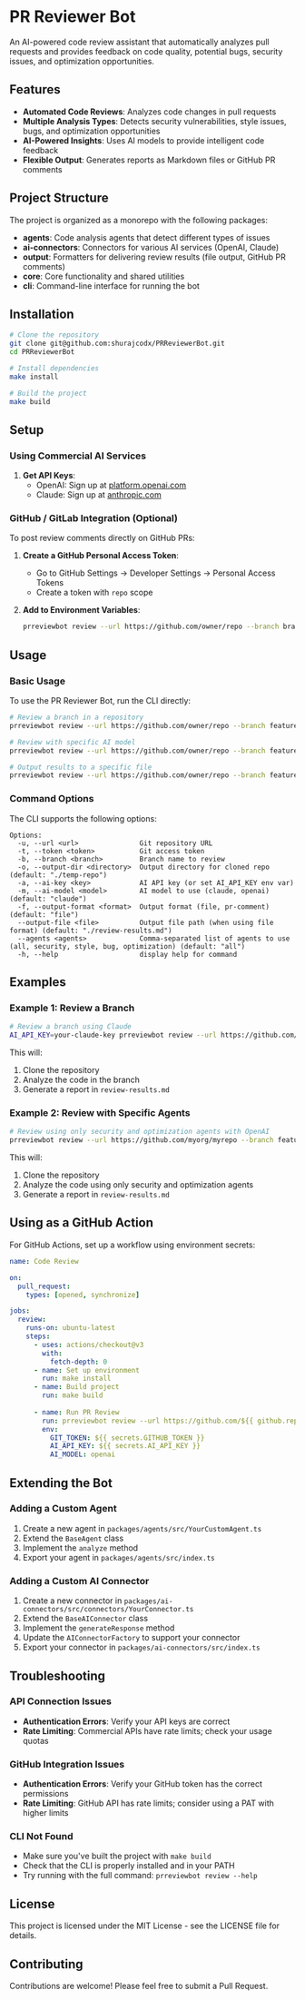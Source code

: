 # PR Reviewer Bot

An AI-powered code review assistant that automatically analyzes pull requests and provides feedback on code quality, potential bugs, security issues, and optimization opportunities.

## Features

- **Automated Code Reviews**: Analyzes code changes in pull requests
- **Multiple Analysis Types**: Detects security vulnerabilities, style issues, bugs, and optimization opportunities
- **AI-Powered Insights**: Uses AI models to provide intelligent code feedback
- **Flexible Output**: Generates reports as Markdown files or GitHub PR comments

## Project Structure

The project is organized as a monorepo with the following packages:

- **agents**: Code analysis agents that detect different types of issues
- **ai-connectors**: Connectors for various AI services (OpenAI, Claude)
- **output**: Formatters for delivering review results (file output, GitHub PR comments)
- **core**: Core functionality and shared utilities
- **cli**: Command-line interface for running the bot

## Installation

```bash
# Clone the repository
git clone git@github.com:shurajcodx/PRReviewerBot.git
cd PRReviewerBot

# Install dependencies
make install

# Build the project
make build
```

## Setup

### Using Commercial AI Services

1. **Get API Keys**:
   - OpenAI: Sign up at [platform.openai.com](https://platform.openai.com)
   - Claude: Sign up at [anthropic.com](https://console.anthropic.com)

### GitHub / GitLab Integration (Optional)

To post review comments directly on GitHub PRs:

1. **Create a GitHub Personal Access Token**:
   - Go to GitHub Settings → Developer Settings → Personal Access Tokens
   - Create a token with `repo` scope

2. **Add to Environment Variables**:

   ```bash
   prreviewbot review --url https://github.com/owner/repo --branch branch-name --token your-github-token
   ```

## Usage

### Basic Usage

To use the PR Reviewer Bot, run the CLI directly:

```bash
# Review a branch in a repository
prreviewbot review --url https://github.com/owner/repo --branch feature-branch

# Review with specific AI model
prreviewbot review --url https://github.com/owner/repo --branch feature-branch --ai-model openai --ai-key your-api-key

# Output results to a specific file
prreviewbot review --url https://github.com/owner/repo --branch feature-branch --output-format file --output-file ./my-review.md
```

### Command Options

The CLI supports the following options:

```
Options:
  -u, --url <url>               Git repository URL
  -t, --token <token>           Git access token
  -b, --branch <branch>         Branch name to review
  -o, --output-dir <directory>  Output directory for cloned repo (default: "./temp-repo")
  -a, --ai-key <key>            AI API key (or set AI_API_KEY env var)
  -m, --ai-model <model>        AI model to use (claude, openai) (default: "claude")
  -f, --output-format <format>  Output format (file, pr-comment) (default: "file")
  --output-file <file>          Output file path (when using file format) (default: "./review-results.md")
  --agents <agents>             Comma-separated list of agents to use (all, security, style, bug, optimization) (default: "all")
  -h, --help                    display help for command
```

## Examples

### Example 1: Review a Branch

```bash
# Review a branch using Claude
AI_API_KEY=your-claude-key prreviewbot review --url https://github.com/myorg/myrepo --branch feature-branch
```

This will:

1. Clone the repository
2. Analyze the code in the branch
3. Generate a report in `review-results.md`

### Example 2: Review with Specific Agents

```bash
# Review using only security and optimization agents with OpenAI
prreviewbot review --url https://github.com/myorg/myrepo --branch feature-branch --ai-model openai --ai-key your-openai-key --agents security,optimization
```

This will:

1. Clone the repository
2. Analyze the code using only security and optimization agents
3. Generate a report in `review-results.md`

## Using as a GitHub Action

For GitHub Actions, set up a workflow using environment secrets:

```yaml
name: Code Review

on:
  pull_request:
    types: [opened, synchronize]

jobs:
  review:
    runs-on: ubuntu-latest
    steps:
      - uses: actions/checkout@v3
        with:
          fetch-depth: 0
      - name: Set up environment
        run: make install
      - name: Build project
        run: make build
      
      - name: Run PR Review
        run: prreviewbot review --url https://github.com/${{ github.repository }} --branch ${{ github.head_ref }} --output-format pr-comment
        env:
          GIT_TOKEN: ${{ secrets.GITHUB_TOKEN }}
          AI_API_KEY: ${{ secrets.AI_API_KEY }}
          AI_MODEL: openai
```

## Extending the Bot

### Adding a Custom Agent

1. Create a new agent in `packages/agents/src/YourCustomAgent.ts`
2. Extend the `BaseAgent` class
3. Implement the `analyze` method
4. Export your agent in `packages/agents/src/index.ts`

### Adding a Custom AI Connector

1. Create a new connector in `packages/ai-connectors/src/connectors/YourConnector.ts`
2. Extend the `BaseAIConnector` class
3. Implement the `generateResponse` method
4. Update the `AIConnectorFactory` to support your connector
5. Export your connector in `packages/ai-connectors/src/index.ts`

## Troubleshooting

### API Connection Issues

- **Authentication Errors**: Verify your API keys are correct
- **Rate Limiting**: Commercial APIs have rate limits; check your usage quotas

### GitHub Integration Issues

- **Authentication Errors**: Verify your GitHub token has the correct permissions
- **Rate Limiting**: GitHub API has rate limits; consider using a PAT with higher limits

### CLI Not Found

- Make sure you've built the project with `make build`
- Check that the CLI is properly installed and in your PATH
- Try running with the full command: `prreviewbot review --help`

## License

This project is licensed under the MIT License - see the LICENSE file for details.

## Contributing

Contributions are welcome! Please feel free to submit a Pull Request.
